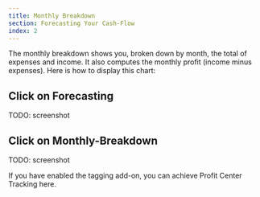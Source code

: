 ```yaml
---
title: Monthly Breakdown
section: Forecasting Your Cash-Flow
index: 2
---
```


The monthly breakdown shows you, broken down by month, the total of expenses and income. It also computes the monthly profit (income minus expenses). Here is how to display this chart:

## Click on Forecasting

TODO: screenshot

## Click on Monthly-Breakdown

TODO: screenshot

If you have enabled the tagging add-on, you can achieve Profit Center Tracking here.
